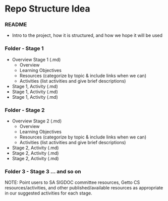 # Repo Structure Idea
### README
- Intro to the project, how it is structured, and how we hope it will be used

### Folder - Stage 1
- Overview Stage 1 (.md)
    - Overview
    - Learning Objectives
    - Resources (categorize by topic & include links when we can)
    - Activities (list activities and give brief descriptions)
- Stage 1, Activity (.md)
- Stage 1, Activity (.md)
- Stage 1, Activity (.md)

### Folder - Stage 2
- Overview Stage 2 (.md)
    - Overview
    - Learning Objectives
    - Resources (categorize by topic & include links when we can)
    - Activities (list activities and give brief descriptions)
- Stage 2, Activity (.md)
- Stage 2, Activity (.md)
- Stage 2, Activity (.md)

### Folder 3 - Stage 3 ... and so on

NOTE: Point users to SA SIGDOC committee resources, Getto CS resources/activities, and other published/available resources as appropriate in our suggested activities for each stage. 
